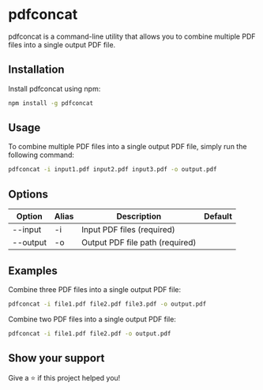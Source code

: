 # pdfconcat

pdfconcat is a command-line utility that allows you to combine multiple PDF files into a single output PDF file.

## Installation

Install pdfconcat using npm:

```bash
npm install -g pdfconcat
```

## Usage

To combine multiple PDF files into a single output PDF file, simply run the following command:

```bash
pdfconcat -i input1.pdf input2.pdf input3.pdf -o output.pdf
```

## Options

| Option   | Alias | Description                     | Default |
| -------- | ----- | ------------------------------- | ------- |
| --input  | -i    | Input PDF files (required)      |         |
| --output | -o    | Output PDF file path (required) |         |

## Examples

Combine three PDF files into a single output PDF file:

```bash
pdfconcat -i file1.pdf file2.pdf file3.pdf -o output.pdf
```

Combine two PDF files into a single output PDF file:

```bash
pdfconcat -i file1.pdf file2.pdf -o output.pdf
```

## Show your support

Give a ⭐️ if this project helped you!
